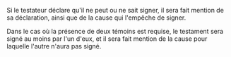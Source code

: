   
 Si le testateur déclare qu'il ne peut ou ne sait signer, il sera fait mention de sa déclaration, ainsi que de la cause qui l'empêche de signer.  

  
 Dans le cas où la présence de deux témoins est requise, le testament sera signé au moins par l'un d'eux, et il sera fait mention de la cause pour laquelle l'autre n'aura pas signé.  
